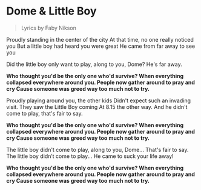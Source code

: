 # Dome & Little Boy

> Lyrics by Faby Nikson

Proudly standing in the center of the city
At that time, no one really noticed you
But a little boy had heard you were great
He came from far away to see you

Did the little boy only want to play, along to you, Dome? He's far away.

**Who thought you'd be the only one who'd survive?
When everything collapsed everywhere around you.
People now gather around to pray and cry
Cause someone was greed way too much not to try.**

Proudly playing around you, the other kids
Didn't expect such an invading visit.
They saw the Little Boy coming
At 8.15 the other way.
And he didn't come to play, that's fair to say.

**Who thought you'd be the only one who'd survive?
When everything collapsed everywhere around you.
People now gather around to pray and cry
Cause someone was greed way too much not to try.**

The little boy didn't come to play, along to you, Dome... That's fair to say.
The little boy didn’t come to play... He came to suck your life away!

**Who thought you'd be the only one who'd survive?
When everything collapsed everywhere around you.
People now gather around to pray and cry
Cause someone was greed way too much not to try.**
